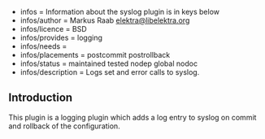 - infos = Information about the syslog plugin is in keys below
- infos/author = Markus Raab <elektra@libelektra.org>
- infos/licence = BSD
- infos/provides = logging
- infos/needs =
- infos/placements = postcommit postrollback
- infos/status = maintained tested nodep global nodoc
- infos/description = Logs set and error calls to syslog.

## Introduction

This plugin is a logging plugin which adds a log entry to syslog on
commit and rollback of the configuration.

